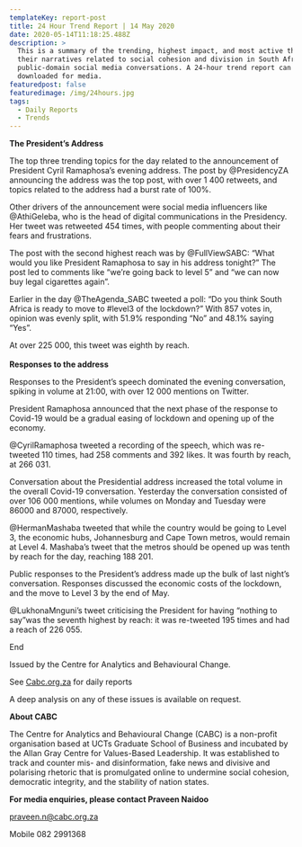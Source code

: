 ```yaml
---
templateKey: report-post
title: 24 Hour Trend Report | 14 May 2020
date: 2020-05-14T11:18:25.488Z
description: >
  This is a summary of the trending, highest impact, and most active themes and
  their narratives related to social cohesion and division in South African
  public-domain social media conversations. A 24-hour trend report can be
  downloaded for media.
featuredpost: false
featuredimage: /img/24hours.jpg
tags:
  - Daily Reports
  - Trends
---
```

**The President’s Address**

The top three trending topics for the day related to the announcement of President Cyril Ramaphosa’s evening address. The post by @PresidencyZA announcing the address was the top post, with over 1 400 retweets, and topics related to the address had a burst rate of 100%.

Other drivers of the announcement were social media influencers like @AthiGeleba, who is the head of digital communications in the Presidency. Her tweet was retweeted 454 times, with people commenting about their fears and frustrations.

The post with the second highest reach was by @FullViewSABC: “What would you like President Ramaphosa to say in his address tonight?” The post led to comments like “we’re going back to level 5” and “we can now buy legal cigarettes again”.

Earlier in the day @TheAgenda_SABC tweeted a poll: “Do you think South Africa is ready to move to #level3 of the lockdown?” With 857 votes in, opinion was evenly split, with 51.9% responding “No” and 48.1% saying “Yes”.

At over 225 000, this tweet was eighth by reach.\
\
**Responses to the address**

Responses to the President’s speech dominated the evening conversation, spiking in volume at 21:00, with over 12 000 mentions on Twitter.

President Ramaphosa announced that the next phase of the response to Covid-19 would be a gradual easing of lockdown and opening up of the economy.

@CyrilRamaphosa tweeted a recording of the speech, which was re-tweeted 110 times, had 258 comments and 392 likes. It was fourth by reach, at 266 031.

Conversation about the Presidential address increased the total volume in the overall Covid-19 conversation. Yesterday the conversation consisted of over 106 000 mentions, while volumes on Monday and Tuesday were 86000 and 87000, respectively.

@HermanMashaba tweeted that while the country would be going to Level 3, the economic hubs, Johannesburg and Cape Town metros, would remain at Level 4. Mashaba’s tweet that the metros should be opened up was tenth by reach for the day, reaching 188 201.

Public responses to the President’s address made up the bulk of last night’s conversation. Responses discussed the economic costs of the lockdown, and the move to Level 3 by the end of May.

@LukhonaMnguni’s tweet criticising the President for having “nothing to say”was the seventh highest by reach: it was re-tweeted 195 times and had a reach of 226 055.



End

Issued by the Centre for Analytics and Behavioural Change.

See [Cabc.org.za](http://cabc.org.za/) for daily reports

A deep analysis on any of these issues is available on request.

**About CABC**

The Centre for Analytics and Behavioural Change (CABC) is a non-profit organisation based at UCTs Graduate School of Business and incubated by the Allan Gray Centre for Values-Based Leadership. It was established to track and counter mis- and disinformation, fake news and divisive and polarising rhetoric that is promulgated online to undermine social cohesion, democratic integrity, and the stability of nation states.

**For media enquiries, please contact Praveen Naidoo**

[praveen.n@cabc.org.za](mailto:praveennaidoo123@gmail.com)

Mobile 082 2991368